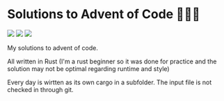 # Solutions to Advent of Code 🎄🎄🎄

![](https://img.shields.io/badge/day%20📅-5-blue) ![](https://img.shields.io/badge/stars%20⭐-8-yellow) ![](https://img.shields.io/badge/days%20completed-4-red)

My solutions to advent of code.

All written in Rust (I'm a rust beginner so it was done for practice and the solution may not be optimal regarding runtime and style)

Every day is wirtten as its own cargo in a subfolder. The input file is not checked in through git.